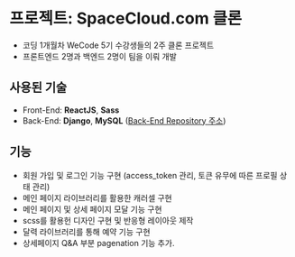 # 프로젝트: SpaceCloud.com 클론

- 코딩 1개월차 WeCode 5기 수강생들의 2주 클론 프로젝트
- 프론트엔드 2명과 백엔드 2명이 팀을 이뤄 개발

## 사용된 기술

- Front-End: **ReactJS**, **Sass**
- Back-End: **Django**, **MySQL** ([Back-End Repository 주소](https://github.com/wecode-bootcamp-korea/WeSpace_backend))

## 기능

- 회원 가입 및 로그인 기능 구현 (access_token 관리, 토큰 유무에 따른 프로필 상태 관리)
- 메인 페이지 라이브러리를 활용한 캐러셀 구현
- 메인 페이지 및 상세 페이지 모달 기능 구현
- scss를 활용헌 디자인 구현 및 반응형 레이아웃 제작
- 달력 라이브러리를 통해 예약 기능 구현
- 상세페이지 Q&A 부분 pagenation 기능 추가.